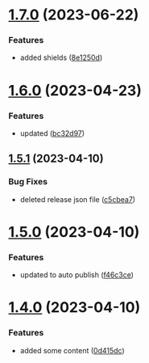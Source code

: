 # [1.7.0](https://github.com/manthanank/learn-rxjs/compare/v1.6.0...v1.7.0) (2023-06-22)


### Features

* added shields ([8e1250d](https://github.com/manthanank/learn-rxjs/commit/8e1250d5e08fc3bce6b12e06417d14c6567668c0))



# [1.6.0](https://github.com/manthanank/learn-rxjs/compare/v1.5.1...v1.6.0) (2023-04-23)


### Features

* updated ([bc32d97](https://github.com/manthanank/learn-rxjs/commit/bc32d9705505a9c3fbddb968298cc394760e2159))



## [1.5.1](https://github.com/manthanank/learn-rxjs/compare/v1.5.0...v1.5.1) (2023-04-10)


### Bug Fixes

* deleted release json file ([c5cbea7](https://github.com/manthanank/learn-rxjs/commit/c5cbea74bb6cffef6a78194d4407d51797996ff6))



# [1.5.0](https://github.com/manthanank/learn-rxjs/compare/v1.4.0...v1.5.0) (2023-04-10)


### Features

* updated to auto publish ([f46c3ce](https://github.com/manthanank/learn-rxjs/commit/f46c3ce6432816cd9a433c63c892f3cd4634d8e8))



# [1.4.0](https://github.com/manthanank/learn-rxjs/compare/v1.3.0...v1.4.0) (2023-04-10)


### Features

* added some content ([0d415dc](https://github.com/manthanank/learn-rxjs/commit/0d415dc06130a3adbc3f8b7617a9d0e7659ebcff))



